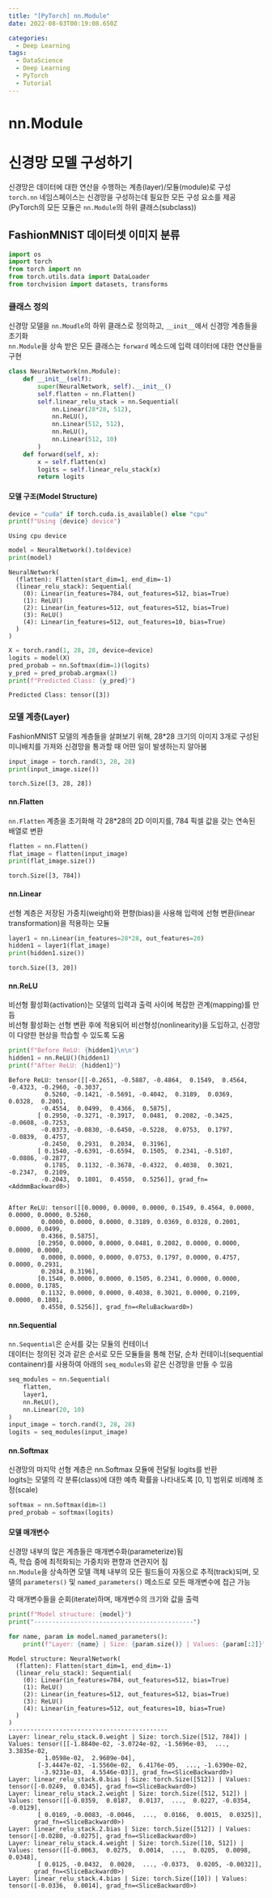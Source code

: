 ```yaml
---
title: "[PyTorch] nn.Module"
date: 2022-08-03T00:19:08.650Z

categories:
  - Deep Learning
tags:
  - DataScience
  - Deep Learning
  - PyTorch
  - Tutorial
---
```


# nn.Module
# 신경망 모델 구성하기
신경망은 데이터에 대한 연산을 수행하는 계층(layer)/모듈(module)로 구성  
`torch.nn` 네임스페이스는 신경망을 구성하는데 필요한 모든 구성 요소를 제공(PyTorch의 모든 모듈은 `nn.Module`의 하위 클래스(subclass))

## FashionMNIST 데이터셋 이미지 분류


```python
import os
import torch
from torch import nn
from torch.utils.data import DataLoader
from torchvision import datasets, transforms
```

### 클래스 정의
신경망 모델을 `nn.Moudle`의 하위 클래스로 정의하고, `__init__`에서 신경망 계층들을 초기화  
`nn.Module`을 상속 받은 모든 클래스는 `forward` 메소드에 입력 데이터에 대한 연산들을 구현


```python
class NeuralNetwork(nn.Module):
    def __init__(self):
        super(NeuralNetwork, self).__init__()
        self.flatten = nn.Flatten()
        self.linear_relu_stack = nn.Sequential(
            nn.Linear(28*28, 512),
            nn.ReLU(),
            nn.Linear(512, 512),
            nn.ReLU(),
            nn.Linear(512, 10)
        )
    def forward(self, x):
        x = self.flatten(x)
        logits = self.linear_relu_stack(x)
        return logits
```

#### 모델 구조(Model Structure)


```python
device = "cuda" if torch.cuda.is_available() else "cpu"
print(f"Using {device} device")
```

    Using cpu device
    


```python
model = NeuralNetwork().to(device)
print(model)
```

    NeuralNetwork(
      (flatten): Flatten(start_dim=1, end_dim=-1)
      (linear_relu_stack): Sequential(
        (0): Linear(in_features=784, out_features=512, bias=True)
        (1): ReLU()
        (2): Linear(in_features=512, out_features=512, bias=True)
        (3): ReLU()
        (4): Linear(in_features=512, out_features=10, bias=True)
      )
    )
    


```python
X = torch.rand(1, 28, 28, device=device)
logits = model(X)
pred_probab = nn.Softmax(dim=1)(logits)
y_pred = pred_probab.argmax(1)
print(f"Predicted Class: {y_pred}")
```

    Predicted Class: tensor([3])
    

### 모델 계층(Layer)
FashionMNIST 모델의 계층들을 살펴보기 위해, 28*28 크기의 이미지 3개로 구성된 미니배치를 가져와 신경망을 통과할 때 어떤 일이 발생하는지 알아봄


```python
input_image = torch.rand(3, 28, 28)
print(input_image.size())
```

    torch.Size([3, 28, 28])
    

#### nn.Flatten
`nn.Flatten` 계층을 초기화해 각 28*28의 2D 이미지를, 784 픽셀 값을 갖는 연속된 배열로 변환


```python
flatten = nn.Flatten()
flat_image = flatten(input_image)
print(flat_image.size())
```

    torch.Size([3, 784])
    

#### nn.Linear
선형 계층은 저장된 가중치(weight)와 편향(bias)을 사용해 입력에 선형 변환(linear transformation)을 적용하는 모듈


```python
layer1 = nn.Linear(in_features=28*28, out_features=20)
hidden1 = layer1(flat_image)
print(hidden1.size())
```

    torch.Size([3, 20])
    

#### nn.ReLU
비선형 활성화(activation)는 모델의 입력과 출력 사이에 복잡한 관계(mapping)를 만듬  
비선형 활성화는 선형 변환 후에 적용되어 비선형성(nonlinearity)을 도입하고, 신경망이 다양한 현상을 학습할 수 있도록 도움


```python
print(f"Before ReLU: {hidden1}\n\n")
hidden1 = nn.ReLU()(hidden1)
print(f"After ReLU: {hidden1}")
```

    Before ReLU: tensor([[-0.2651, -0.5887, -0.4864,  0.1549,  0.4564, -0.4323, -0.2960, -0.3037,
              0.5260, -0.1421, -0.5691, -0.4042,  0.3189,  0.0369,  0.0328,  0.2001,
             -0.4554,  0.0499,  0.4366,  0.5875],
            [ 0.2950, -0.3271, -0.3917,  0.0481,  0.2082, -0.3425, -0.0608, -0.7253,
             -0.0373, -0.0830, -0.6450, -0.5228,  0.0753,  0.1797, -0.0839,  0.4757,
             -0.2450,  0.2931,  0.2034,  0.3196],
            [ 0.1540, -0.6391, -0.6594,  0.1505,  0.2341, -0.5107, -0.0886, -0.2877,
              0.1785,  0.1132, -0.3678, -0.4322,  0.4038,  0.3021, -0.2347,  0.2109,
             -0.2043,  0.1801,  0.4550,  0.5256]], grad_fn=<AddmmBackward0>)
    
    
    After ReLU: tensor([[0.0000, 0.0000, 0.0000, 0.1549, 0.4564, 0.0000, 0.0000, 0.0000, 0.5260,
             0.0000, 0.0000, 0.0000, 0.3189, 0.0369, 0.0328, 0.2001, 0.0000, 0.0499,
             0.4366, 0.5875],
            [0.2950, 0.0000, 0.0000, 0.0481, 0.2082, 0.0000, 0.0000, 0.0000, 0.0000,
             0.0000, 0.0000, 0.0000, 0.0753, 0.1797, 0.0000, 0.4757, 0.0000, 0.2931,
             0.2034, 0.3196],
            [0.1540, 0.0000, 0.0000, 0.1505, 0.2341, 0.0000, 0.0000, 0.0000, 0.1785,
             0.1132, 0.0000, 0.0000, 0.4038, 0.3021, 0.0000, 0.2109, 0.0000, 0.1801,
             0.4550, 0.5256]], grad_fn=<ReluBackward0>)
    

#### nn.Sequential
`nn.Sequential`은 순서를 갖는 모듈의 컨테이너  
데이터는 정의된 것과 같은 순서로 모든 모듈들을 통해 전달, 순차 컨테이너(sequential containenr)를 사용하여 아래의 `seq_modules`와 같은 신경망을 만들 수 있음


```python
seq_modules = nn.Sequential(
    flatten,
    layer1,
    nn.ReLU(),
    nn.Linear(20, 10)
)
input_image = torch.rand(3, 28, 28)
logits = seq_modules(input_image)
```

#### nn.Softmax
신경망의 마지막 선형 계층은 nn.Softmax 모듈에 전달될 logits를 반환  
logits는 모델의 각 분류(class)에 대한 예측 확률을 나타내도록 [0, 1] 범위로 비례해 조정(scale)


```python
softmax = nn.Softmax(dim=1)
pred_probab = softmax(logits)
```

#### 모델 매개변수
신경망 내부의 많은 계층들은 매개변수화(parameterize)됨  
즉, 학습 중에 최적화되는 가중치와 편향과 연관지어 짐  
`nn.Module`을 상속하면 모델 객체 내부의 모든 필드들이 자동으로 추적(track)되며, 모델의 `parameters()` 및 `named_parameters()` 메소드로 모든 매개변수에 접근 가능  

각 매개변수들을 순회(iterate)하며, 매개변수의 크기와 값을 출력


```python
print(f"Model structure: {model}")
print("--------------------------------------------")

for name, param in model.named_parameters():
    print(f"Layer: {name} | Size: {param.size()} | Values: {param[:2]}")
```

    Model structure: NeuralNetwork(
      (flatten): Flatten(start_dim=1, end_dim=-1)
      (linear_relu_stack): Sequential(
        (0): Linear(in_features=784, out_features=512, bias=True)
        (1): ReLU()
        (2): Linear(in_features=512, out_features=512, bias=True)
        (3): ReLU()
        (4): Linear(in_features=512, out_features=10, bias=True)
      )
    )
    --------------------------------------------
    Layer: linear_relu_stack.0.weight | Size: torch.Size([512, 784]) | Values: tensor([[-1.8840e-02, -3.0724e-02, -1.5696e-03,  ...,  3.3835e-02,
              1.0598e-02,  2.9609e-04],
            [-3.4447e-02, -1.5560e-02,  6.4176e-05,  ..., -1.6390e-02,
             -3.9231e-03,  4.5546e-03]], grad_fn=<SliceBackward0>)
    Layer: linear_relu_stack.0.bias | Size: torch.Size([512]) | Values: tensor([-0.0249,  0.0345], grad_fn=<SliceBackward0>)
    Layer: linear_relu_stack.2.weight | Size: torch.Size([512, 512]) | Values: tensor([[-0.0359,  0.0187,  0.0137,  ...,  0.0227, -0.0354, -0.0129],
            [ 0.0169, -0.0083, -0.0046,  ...,  0.0166,  0.0015,  0.0325]],
           grad_fn=<SliceBackward0>)
    Layer: linear_relu_stack.2.bias | Size: torch.Size([512]) | Values: tensor([-0.0280, -0.0275], grad_fn=<SliceBackward0>)
    Layer: linear_relu_stack.4.weight | Size: torch.Size([10, 512]) | Values: tensor([[-0.0063,  0.0275,  0.0014,  ...,  0.0205,  0.0098,  0.0348],
            [ 0.0125, -0.0432,  0.0020,  ..., -0.0373,  0.0205, -0.0032]],
           grad_fn=<SliceBackward0>)
    Layer: linear_relu_stack.4.bias | Size: torch.Size([10]) | Values: tensor([-0.0336,  0.0014], grad_fn=<SliceBackward0>)
    
